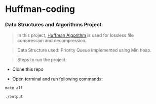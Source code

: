 # Huffman-coding
### Data Structures and Algorithms Project

> In this project, [Huffman Algorithm](https://www.techiedelight.com/huffman-coding/) is used for lossless file compression and decompression.

> Data Structure used: Priority Queue implemented using Min heap.

>Steps to run the project:

* Clone this repo

* Open terminal and run following commands:
```
make all

./output

```
